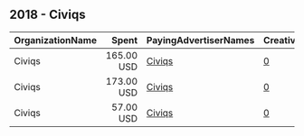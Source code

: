 ## 2018 - Civiqs 
|OrganizationName|Spent|PayingAdvertiserNames|CreativeUrls|Impressions|Genders|AgeBrackets|CountryCodes|BillingAddresses|CandidateBallotInformation|
|:---|---:|:---|:---|---:|:---|:---|:---|:---|:---|
|Civiqs|165.00 USD|[Civiqs](2018/Civiqs.md)|[0](https://www.snap.com/political-ads/asset/01c85dc3218f03fc705a153a9dad3c487254e8ea10731a46a923ac17d8d4db6a?mediaType=mp4)|58,038||18+|united states|US||
|Civiqs|173.00 USD|[Civiqs](2018/Civiqs.md)|[0](https://www.snap.com/political-ads/asset/d0df23f42bfb383107bc30e47e14998421a78864b80eaca4a2c1fa2bb86cdd5b?mediaType=mp4)|54,927||18+|united states|US||
|Civiqs|57.00 USD|[Civiqs](2018/Civiqs.md)|[0](https://www.snap.com/political-ads/asset/c8ab2de346912fae2e0bf964feac24cccc53e61b61a9c9417f37811c965ddaff?mediaType=mp4)|20,718||18+|united states|US||
